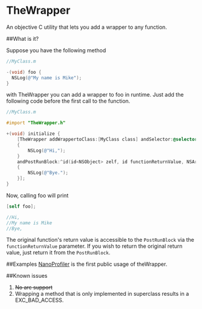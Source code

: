 TheWrapper
==========

An objective C utility that lets you add a wrapper to any function.

##What is it?

Suppose you have the following method
```objectivec
//MyClass.m

-(void) foo {
  NSLog(@"My name is Mike");
}
```

with TheWrapper you can add a wrapper to foo in runtime.
Just add the following code before the first call to the function.
```objectivec
//MyClass.m

#import "TheWrapper.h"

+(void) initialize {
    [TheWrapper addWrappertoClass:[MyClass class] andSelector:@selector(foo) withPreRunBlock:^(id<NSObject> zelf, NSArray* args) {
    {
        NSLog(@"Hi,");
    }
    andPostRunBlock:^id(id<NSObject> zelf, id functionReturnValue, NSArray* args) {
    {
        NSLog(@"Bye.");
    }];
}
```

Now, calling foo will print
```objectivec
[self foo];

//Hi,
//My name is Mike
//Bye,
```

The original function's return value is accessible to the `PostRunBlock` via the `functionReturnValue` parameter.
If you wish to return the original return value, just return it from the `PostRunBlock`.

##Examples
[NanoProfiler](https://github.com/tomersh/NanoProfiler) is the first public usage of theWrapper. 

##Known issues

1. ~~No arc support~~
2. Wrapping a method that is only implemented in superclass results in a EXC_BAD_ACCESS.

